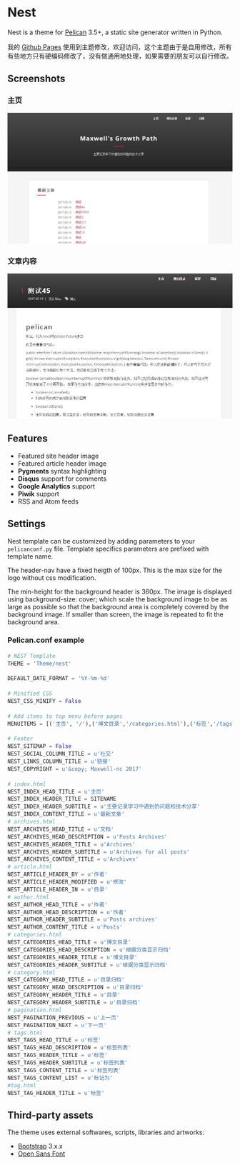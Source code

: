 # Nest

Nest is a theme for [Pelican](https://getpelican.com) 3.5+, a static site generator written in Python.

我的 [Github Pages](https://maxwell-nc.github.io/) 使用到主题修改，欢迎访问，这个主题由于是自用修改，所有有些地方只有硬编码修改了，没有做通用地处理，如果需要的朋友可以自行修改。

## Screenshots

### 主页

![Nest Index View](1.jpg)

### 文章内容

![Nest Article View](2.jpg)

## Features

* Featured site header image
* Featured article header image
* **Pygments** syntax highlighting
* **Disqus** support for comments
* **Google Analytics** support
* **Piwik** support
* RSS and Atom feeds

## Settings

Nest template can be customized by adding parameters to your `pelicanconf.py` file. Template specifics parameters are prefixed with template name.

The header-nav have a fixed heigth of 100px. This is the max size for the logo without css modification.

The min-height for the background header is 360px. The image is displayed using background-size: cover; which scale the background image to be as large as possible so that the background area is completely covered by the background image. If smaller than screen, the image is repeated to fit the background area.

### Pelican.conf example

```python
# NEST Template
THEME = 'Theme/nest'

DEFAULT_DATE_FORMAT = '%Y-%m-%d'

# Minified CSS
NEST_CSS_MINIFY = False

# Add items to top menu before pages
MENUITEMS = [('主页', '/'),('博文目录','/categories.html'),('标签','/tags.html'),('订阅',FEED_ALL_ATOM)]

# Footer
NEST_SITEMAP = False
NEST_SOCIAL_COLUMN_TITLE = u'社交'
NEST_LINKS_COLUMN_TITLE = u'链接'
NEST_COPYRIGHT = u'&copy; Maxwell-nc 2017'

# index.html
NEST_INDEX_HEAD_TITLE = u'主页'
NEST_INDEX_HEADER_TITLE = SITENAME
NEST_INDEX_HEADER_SUBTITLE = u'主要记录学习中遇到的问题和技术分享'
NEST_INDEX_CONTENT_TITLE = u'最新文章'
# archives.html
NEST_ARCHIVES_HEAD_TITLE = u'文档'
NEST_ARCHIVES_HEAD_DESCRIPTION = u'Posts Archives'
NEST_ARCHIVES_HEADER_TITLE = u'Archives'
NEST_ARCHIVES_HEADER_SUBTITLE = u'Archives for all posts'
NEST_ARCHIVES_CONTENT_TITLE = u'Archives'
# article.html
NEST_ARTICLE_HEADER_BY = u'作者'
NEST_ARTICLE_HEADER_MODIFIED = u'修改'
NEST_ARTICLE_HEADER_IN = u'目录'
# author.html
NEST_AUTHOR_HEAD_TITLE = u'作者'
NEST_AUTHOR_HEAD_DESCRIPTION = u'作者'
NEST_AUTHOR_HEADER_SUBTITLE = u'Posts archives'
NEST_AUTHOR_CONTENT_TITLE = u'Posts'
# categories.html
NEST_CATEGORIES_HEAD_TITLE = u'博文目录'
NEST_CATEGORIES_HEAD_DESCRIPTION = u'根据分类显示归档'
NEST_CATEGORIES_HEADER_TITLE = u'博文目录'
NEST_CATEGORIES_HEADER_SUBTITLE = u'根据分类显示归档'
# category.html
NEST_CATEGORY_HEAD_TITLE = u'目录归档'
NEST_CATEGORY_HEAD_DESCRIPTION = u'目录归档'
NEST_CATEGORY_HEADER_TITLE = u'目录'
NEST_CATEGORY_HEADER_SUBTITLE = u'目录归档'
# pagination.html
NEST_PAGINATION_PREVIOUS = u'上一页'
NEST_PAGINATION_NEXT = u'下一页'
# tags.html
NEST_TAGS_HEAD_TITLE = u'标签'
NEST_TAGS_HEAD_DESCRIPTION = u'标签列表'
NEST_TAGS_HEADER_TITLE = u'标签'
NEST_TAGS_HEADER_SUBTITLE = u'标签列表'
NEST_TAGS_CONTENT_TITLE = u'标签列表'
NEST_TAGS_CONTENT_LIST = u'标记为'
#tag.html
NEST_TAG_HEADER_TITLE = u'标签'
```


## Third-party assets

The theme uses external softwares, scripts, libraries and artworks:

* [Bootstrap](http://getbootstrap.com/) 3.x.x
* [Open Sans Font](http://www.google.com/fonts/specimen/Open+Sans)
